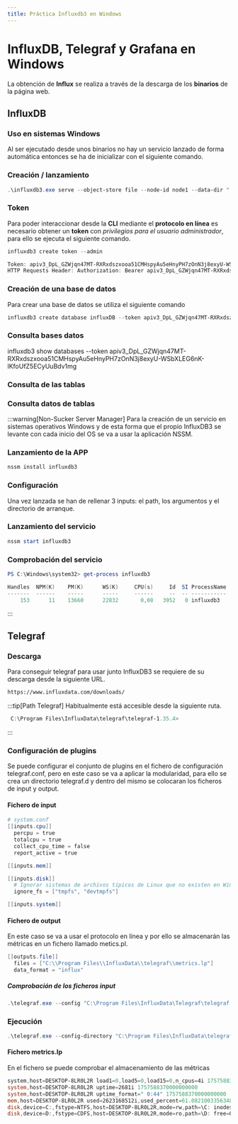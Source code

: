 ```yaml
---
title: Práctica Influxdb3 en Windows
---
```


# InfluxDB, Telegraf y Grafana en Windows
La obtención de **Influx** se realiza a través de la descarga de los **binarios** de la página web. 

## InfluxDB 
### Uso en sistemas Windows
Al ser ejecutado desde unos binarios no hay un servicio lanzado de forma automática entonces se ha de inicializar con el siguiente comando.

### Creación / lanzamiento
```powershell
.\influxdb3.exe serve --object-store file --node-id node1 --data-dir ".\data-influxdb-storage" --cluster-id cluster-01
```

### Token 
Para poder interaccionar desde la **CLI** mediante el **protocolo en línea** es necesario obtener un **token** con *privilegios para el usuario administrador*, para ello se ejecuta el siguiente comando.

```powershell
influxdb3 create token --admin

Token: apiv3_DpL_GZWjqn47MT-RXRxdszxooa51CMHspyAu5eHnyPH7zOnN3j8exyU-WSbXLEG6nK-lKfoUfZ5ECyUuBdv1mg
HTTP Requests Header: Authorization: Bearer apiv3_DpL_GZWjqn47MT-RXRxdszxooa51CMHspyAu5eHnyPH7zOnN3j8exyU-WSbXLEG6nK-lKfoUfZ5ECyUuBdv1mg
```

### Creación de una base de datos
Para crear una base de datos se utiliza el siguiente comando
```powershell
influxdb3 create database influxDB --token apiv3_DpL_GZWjqn47MT-RXRxdszxooa51CMHspyAu5eHnyPH7zOnN3j8exyU-WSbXLEG6nK-lKfoUfZ5ECyUuBdv1mg
```

### Consulta bases datos
influxdb3 show databases --token apiv3_DpL_GZWjqn47MT-RXRxdszxooa51CMHspyAu5eHnyPH7zOnN3j8exyU-WSbXLEG6nK-lKfoUfZ5ECyUuBdv1mg

### Consulta de las tablas

### Consulta datos de tablas



:::warning[Non-Sucker Server Manager]
Para la creación de un servicio en sistemas operativos Windows y de esta forma que el propio InfluxDB3 se levante con cada inicio del OS se va a usar la aplicación NSSM.
### Lanzamiento de la APP
```powershell
nssm install influxdb3
```
### Configuración
Una vez lanzada se han de rellenar 3 inputs: el path, los argumentos y el directorio de arranque.
### Lanzamiento del servicio
```powershell
nssm start influxdb3
```
### Comprobación del servicio
```powershell
PS C:\Windows\system32> get-process influxdb3

Handles  NPM(K)    PM(K)      WS(K)     CPU(s)     Id  SI ProcessName
-------  ------    -----      -----     ------     --  -- -----------
    153      11    13660      22832       0,08   3952   0 influxdb3
```
:::



## Telegraf
### Descarga
Para conseguir telegraf para usar junto InfluxDB3 se requiere de su descarga desde la siguiente URL.
```html
https://www.influxdata.com/downloads/
```
:::tip[Path Telegraf]
Habitualmente está accesible desde la siguiente ruta.
```powershell
 C:\Program Files\InfluxData\telegraf\telegraf-1.35.4>
```
:::

### Configuración de plugins
Se puede configurar el conjunto de plugins en el fichero de configuración telegraf.conf, pero en este caso se va a aplicar la modularidad, para ello se crea un directorio telegraf.d y dentro del mismo se colocaran los ficheros de input y output.

#### Fichero de input
```powershell
# system.conf
[[inputs.cpu]]
  percpu = true
  totalcpu = true
  collect_cpu_time = false
  report_active = true

[[inputs.mem]]

[[inputs.disk]]
  # Ignorar sistemas de archivos típicos de Linux que no existen en Windows
  ignore_fs = ["tmpfs", "devtmpfs"]

[[inputs.system]]
```

#### Fichero de output
En este caso se va a usar el protocolo en línea y por ello se almacenarán las métricas en un fichero llamado metics.pl.
```powershell
[[outputs.file]]
  files = ["C:\\Program Files\\InfluxData\\telegraf\\metrics.lp"]
  data_format = "influx"
```

##### Comprobación de los ficheros input
```powershell
.\telegraf.exe --config "C:\Program Files\InfluxData\Telegraf\telegraf.conf" --test
```
### Ejecución 
```powershell
.\telegraf.exe --config-directory "C:\Program Files\InfluxData\telegraf\telegraf-1.35.4\telegraf.d"
```
#### Fichero metrics.lp
En el fichero se puede comprobar el almacenamiento de las métricas
```powershell
system,host=DESKTOP-8LR0L2R load1=0,load5=0,load15=0,n_cpus=4i 1757588370000000000
system,host=DESKTOP-8LR0L2R uptime=2681i 1757588370000000000
system,host=DESKTOP-8LR0L2R uptime_format=" 0:44" 1757588370000000000
mem,host=DESKTOP-8LR0L2R used=2623168512i,used_percent=61.0821003356348,available_percent=38.9178996643652,total=4294496256i,available=1671327744i 1757588370000000000
disk,device=C:,fstype=NTFS,host=DESKTOP-8LR0L2R,mode=rw,path=\C: inodes_used_percent=0,total=53044621312i,free=23435309056i,used=29609312256i,used_percent=55.819631705621475,inodes_total=0i,inodes_free=0i,inodes_used=0i 1757588370000000000
disk,device=D:,fstype=CDFS,host=DESKTOP-8LR0L2R,mode=ro,path=\D: free=0i,used=60225536i,used_percent=100,inodes_total=0i,inodes_free=0i,inodes_used=0i,inodes_used_percent=0,total=60225536i 1757588370000000000
```








